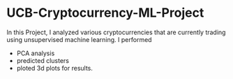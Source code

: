# UCB-Cryptocurrency-ML-Project

In this Project, I analyzed various cryptocurrencies that are currently trading using unsupervised machine learning.  I performed
- PCA analysis
- predicted clusters
- ploted 3d plots for results.

